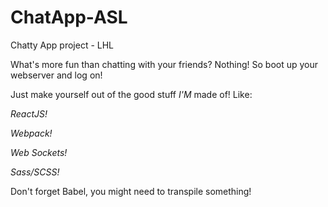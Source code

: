 # ChatApp-ASL
Chatty App project - LHL

What's more fun than chatting with your friends? Nothing! So boot up your webserver and log on!

Just make yourself out of the good stuff _I'M_ made of! 
Like:

*ReactJS!*

*Webpack!*

*Web Sockets!*

*Sass/SCSS!*


Don't forget Babel, you might need to transpile something!
